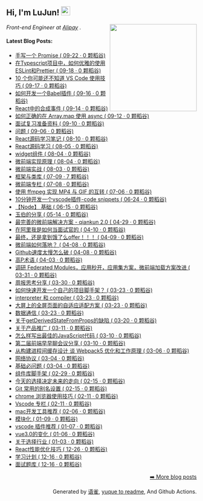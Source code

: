 <h2>Hi, I'm LuJun! <img src="https://github.githubassets.com/images/mona-whisper.gif" height="24" /></h2>
<img align='right' src="https://media.giphy.com/media/836HiJc7pgzy8iNXCn/giphy.gif" width="230" />
<p><em>Front-end Engineer at <a href="https://www.alipay.com/">Alipay</a> . </em>

<h4> Latest Blog Posts: </h4>

  - [手写一个 Promise ( 09-22 · 0 颗稻谷)](https://yuque.com/lujun-agoqj/kb/tdxptv)
  - [在Typescript项目中，如何优雅的使用ESLint和Prettier ( 09-18 · 0 颗稻谷)](https://yuque.com/lujun-agoqj/kb/tze1vg)
  - [10 个你可能还不知道 VS Code 使用技巧 ( 09-17 · 0 颗稻谷)](https://yuque.com/lujun-agoqj/kb/cdf27s)
  - [如何开发一个Babel插件 ( 09-16 · 0 颗稻谷)](https://yuque.com/lujun-agoqj/kb/zi6o9f)
  - [React中的合成事件 ( 09-14 · 0 颗稻谷)](https://yuque.com/lujun-agoqj/kb/pa6cqf)
  - [如何正确的在 Array.map 使用 async ( 09-12 · 0 颗稻谷)](https://yuque.com/lujun-agoqj/kb/ddg0a6)
  - [面试复习准备资料 ( 09-10 · 0 颗稻谷)](https://yuque.com/lujun-agoqj/kb/ro0r3g)
  - [问题 ( 09-06 · 0 颗稻谷)](https://yuque.com/lujun-agoqj/kb/zal9i8)
  - [React源码学习笔记 ( 08-10 · 0 颗稻谷)](https://yuque.com/lujun-agoqj/kb/gq6z6b)
  - [React源码学习 ( 08-05 · 0 颗稻谷)](https://yuque.com/lujun-agoqj/kb/we96oc)
  - [widget组件 ( 08-04 · 0 颗稻谷)](https://yuque.com/lujun-agoqj/kb/sqnldv)
  - [微前端实现原理 ( 08-04 · 0 颗稻谷)](https://yuque.com/lujun-agoqj/kb/tm3svu)
  - [微前端实战 ( 08-03 · 0 颗稻谷)](https://yuque.com/lujun-agoqj/kb/kbf2de)
  - [框架与类库 ( 07-09 · 7 颗稻谷)](https://yuque.com/lujun-agoqj/kb/udkbbw)
  - [微前端专栏 ( 07-08 · 0 颗稻谷)](https://yuque.com/lujun-agoqj/kb/iz11kw)
  - [使用 ffmpeg 实现 MP4 与 GIF 的互转 ( 07-06 · 0 颗稻谷)](https://yuque.com/lujun-agoqj/kb/lxsvn0)
  - [10分钟开发一个vscode插件-code snippets ( 06-24 · 0 颗稻谷)](https://yuque.com/lujun-agoqj/kb/fxmxqk)
  - [【Node】 基础 ( 06-15 · 0 颗稻谷)](https://yuque.com/lujun-agoqj/kb/efu0b7)
  - [玉伯的分享 ( 05-14 · 0 颗稻谷)](https://yuque.com/lujun-agoqj/kb/xgvevq)
  - [最完善的微前端解决方案 - qiankun 2.0 ( 04-29 · 0 颗稻谷)](https://yuque.com/lujun-agoqj/kb/sb2bq3)
  - [在阿里我是如何当面试官的 ( 04-10 · 0 颗稻谷)](https://yuque.com/lujun-agoqj/kb/wiglaf)
  - [最终，还是拿到饿了么offer！！！ ( 04-09 · 0 颗稻谷)](https://yuque.com/lujun-agoqj/kb/gcxsgv)
  - [微前端如何落地？ ( 04-08 · 0 颗稻谷)](https://yuque.com/lujun-agoqj/kb/dysh1n)
  - [Github速度太慢怎么破 ( 04-08 · 0 颗稻谷)](https://yuque.com/lujun-agoqj/kb/esosb5)
  - [高P术语 ( 04-03 · 0 颗稻谷)](https://yuque.com/lujun-agoqj/kb/tzgf0r)
  - [调研 Federated Modules，应用秒开，应用集方案，微前端加载方案改进 ( 03-31 · 0 颗稻谷)](https://yuque.com/lujun-agoqj/kb/zo1o1x)
  - [周报思考分享 ( 03-30 · 0 颗稻谷)](https://yuque.com/lujun-agoqj/kb/aycm4d)
  - [如何快速开发一个自己的项目脚手架？ ( 03-23 · 0 颗稻谷)](https://yuque.com/lujun-agoqj/kb/yke5h8)
  - [interpreter 和 compiler ( 03-23 · 0 颗稻谷)](https://yuque.com/lujun-agoqj/kb/hwb26u)
  - [大屏上的全屏页面的自适应适配方案 ( 03-23 · 0 颗稻谷)](https://yuque.com/lujun-agoqj/kb/hx9lpl)
  - [数据通信 ( 03-23 · 0 颗稻谷)](https://yuque.com/lujun-agoqj/kb/ymzipt)
  - [关于getDerivedStateFromProps的缺陷 ( 03-20 · 0 颗稻谷)](https://yuque.com/lujun-agoqj/kb/zb8ru4)
  - [关于产品推广 ( 03-11 · 0 颗稻谷)](https://yuque.com/lujun-agoqj/kb/surr3y)
  - [怎么样写出最佳的JavaScript代码 ( 03-10 · 0 颗稻谷)](https://yuque.com/lujun-agoqj/kb/apz7kd)
  - [第二届前端早早聊会议分享 ( 03-10 · 0 颗稻谷)](https://yuque.com/lujun-agoqj/kb/oqfarb)
  - [从构建进程间缓存设计 谈 Webpack5 优化和工作原理 ( 03-06 · 0 颗稻谷)](https://yuque.com/lujun-agoqj/kb/vkhx5h)
  - [网络协议 ( 03-04 · 0 颗稻谷)](https://yuque.com/lujun-agoqj/kb/pvd3cb)
  - [基础必问题 ( 03-04 · 0 颗稻谷)](https://yuque.com/lujun-agoqj/kb/pdozrm)
  - [组件库脚手架 ( 02-29 · 0 颗稻谷)](https://yuque.com/lujun-agoqj/kb/zm3f5o)
  - [今天的选择决定未来的走向 ( 02-15 · 0 颗稻谷)](https://yuque.com/lujun-agoqj/kb/exfqsk)
  - [Git 常用的别名设置 ( 02-15 · 0 颗稻谷)](https://yuque.com/lujun-agoqj/kb/sgzcrn)
  - [chrome 浏览器使用技巧 ( 02-11 · 0 颗稻谷)](https://yuque.com/lujun-agoqj/kb/sfx9tw)
  - [Vscode 专栏 ( 02-11 · 0 颗稻谷)](https://yuque.com/lujun-agoqj/kb/cmhrik)
  - [mac开发工具推荐 ( 02-06 · 0 颗稻谷)](https://yuque.com/lujun-agoqj/kb/pex4aq)
  - [模块化 ( 01-09 · 0 颗稻谷)](https://yuque.com/lujun-agoqj/kb/tbg7lv)
  - [vscode 插件推荐 ( 01-07 · 0 颗稻谷)](https://yuque.com/lujun-agoqj/kb/btiffg)
  - [vue3.0的变化 ( 01-06 · 0 颗稻谷)](https://yuque.com/lujun-agoqj/kb/hfidnk)
  - [关于选择行业 ( 01-03 · 0 颗稻谷)](https://yuque.com/lujun-agoqj/kb/yex0qs)
  - [React性能优化技巧 ( 12-26 · 0 颗稻谷)](https://yuque.com/lujun-agoqj/kb/zmv3un)
  - [学习计划 ( 12-16 · 0 颗稻谷)](https://yuque.com/lujun-agoqj/kb/frczok)
  - [面试题库 ( 12-16 · 0 颗稻谷)](https://yuque.com/lujun-agoqj/kb/mdd41z)


<p align="right"><a href="https://www.yuque.com/luchen/buzhou">➡️ More blog posts</a></p>
<p align="right">
  Generated by
  <a href="https://www.yuque.com">语雀</a>,
  <a href="https://github.com/marketplace/actions/yuque-to-readme">yuque to readme</a>,
  And Github Actions.
</p>